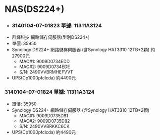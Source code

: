 # NAS(DS224+)

+ ### 3140104-07-01823 單據: 11311A3124
+ 群輝科技 網路儲存伺服器(型別DS224+)
+ 單價: 35950
+ Synology DS224+ 網路儲存伺服器 (含Synology HAT3310 12TB*2顆) 約27900元 
  + MAC#1: 9009D0734EDD
  + MAC#2: 9009D0734EDE
  + S/N: 2490VVBRMHEFVVT
+ UPS(Cp1000pfclcda) 約4490元

### 3140104-07-01824 單據: 11311A3124
+ 單價: 35950
+ Synology DS224+ 網路儲存伺服器 (含Synology HAT3310 12TB*2顆)
  + MAC#1: 9009D0735D81
  + MAC#2: 9009D0735D82
  + S/N: 2490VVBRKKC6CK
+ UPS(Cp1000pfclcda) 約4490元
